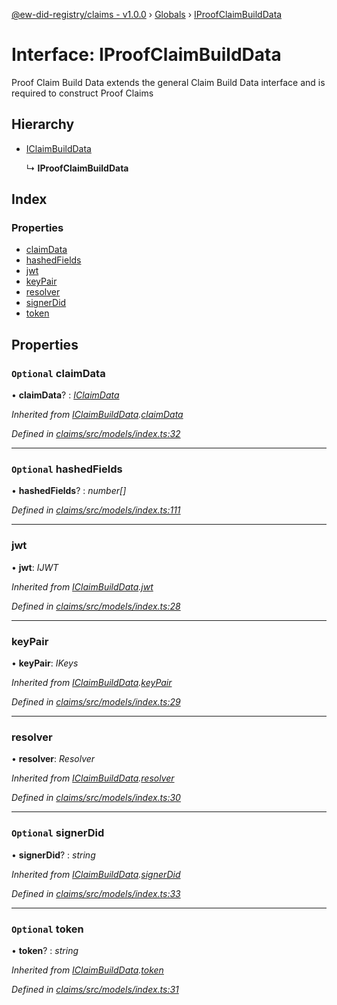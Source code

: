 [@ew-did-registry/claims - v1.0.0](../README.md) › [Globals](../globals.md) › [IProofClaimBuildData](iproofclaimbuilddata.md)

# Interface: IProofClaimBuildData

Proof Claim Build Data extends the general Claim Build Data
interface and is required to construct Proof Claims

## Hierarchy

* [IClaimBuildData](iclaimbuilddata.md)

  ↳ **IProofClaimBuildData**

## Index

### Properties

* [claimData](iproofclaimbuilddata.md#optional-claimdata)
* [hashedFields](iproofclaimbuilddata.md#optional-hashedfields)
* [jwt](iproofclaimbuilddata.md#jwt)
* [keyPair](iproofclaimbuilddata.md#keypair)
* [resolver](iproofclaimbuilddata.md#resolver)
* [signerDid](iproofclaimbuilddata.md#optional-signerdid)
* [token](iproofclaimbuilddata.md#optional-token)

## Properties

### `Optional` claimData

• **claimData**? : *[IClaimData](iclaimdata.md)*

*Inherited from [IClaimBuildData](iclaimbuilddata.md).[claimData](iclaimbuilddata.md#optional-claimdata)*

*Defined in [claims/src/models/index.ts:32](https://github.com/energywebfoundation/ew-did-registry/blob/d1c8ba6/packages/claims/src/models/index.ts#L32)*

___

### `Optional` hashedFields

• **hashedFields**? : *number[]*

*Defined in [claims/src/models/index.ts:111](https://github.com/energywebfoundation/ew-did-registry/blob/d1c8ba6/packages/claims/src/models/index.ts#L111)*

___

###  jwt

• **jwt**: *IJWT*

*Inherited from [IClaimBuildData](iclaimbuilddata.md).[jwt](iclaimbuilddata.md#jwt)*

*Defined in [claims/src/models/index.ts:28](https://github.com/energywebfoundation/ew-did-registry/blob/d1c8ba6/packages/claims/src/models/index.ts#L28)*

___

###  keyPair

• **keyPair**: *IKeys*

*Inherited from [IClaimBuildData](iclaimbuilddata.md).[keyPair](iclaimbuilddata.md#keypair)*

*Defined in [claims/src/models/index.ts:29](https://github.com/energywebfoundation/ew-did-registry/blob/d1c8ba6/packages/claims/src/models/index.ts#L29)*

___

###  resolver

• **resolver**: *Resolver*

*Inherited from [IClaimBuildData](iclaimbuilddata.md).[resolver](iclaimbuilddata.md#resolver)*

*Defined in [claims/src/models/index.ts:30](https://github.com/energywebfoundation/ew-did-registry/blob/d1c8ba6/packages/claims/src/models/index.ts#L30)*

___

### `Optional` signerDid

• **signerDid**? : *string*

*Inherited from [IClaimBuildData](iclaimbuilddata.md).[signerDid](iclaimbuilddata.md#optional-signerdid)*

*Defined in [claims/src/models/index.ts:33](https://github.com/energywebfoundation/ew-did-registry/blob/d1c8ba6/packages/claims/src/models/index.ts#L33)*

___

### `Optional` token

• **token**? : *string*

*Inherited from [IClaimBuildData](iclaimbuilddata.md).[token](iclaimbuilddata.md#optional-token)*

*Defined in [claims/src/models/index.ts:31](https://github.com/energywebfoundation/ew-did-registry/blob/d1c8ba6/packages/claims/src/models/index.ts#L31)*
